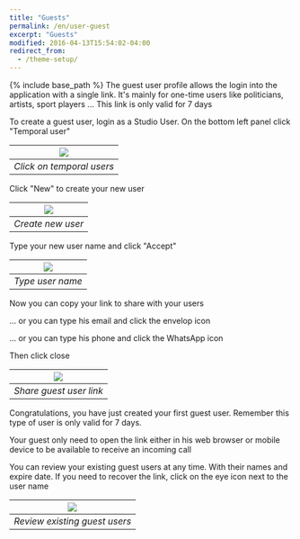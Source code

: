 ```yaml
---
title: "Guests"
permalink: /en/user-guest
excerpt: "Guests"
modified: 2016-04-13T15:54:02-04:00
redirect_from:
  - /theme-setup/
---
```


{% include base_path %}
The guest user profile allows the login into the application with a single link. It's mainly for one-time users like politicians, artists, sport players ... This link is only valid for 7 days

To create a guest user, login as a Studio User. On the bottom left panel click "Temporal user"

|![](/en/user-guest/temporal-menu.png)
|:--:|
|*Click on temporal users*|

Click "New" to create your new user

|![](/en/user-guest/new.png)|
|:--:|
|*Create new user*|

Type your new user name and click "Accept"

|![](/en/user-guest/new-2.png)|
|:--:|
|*Type user name*|

Now you can copy your link to share with your users

... or you can type his email and click the envelop icon

... or you can type his phone and click the WhatsApp icon

Then click close

|![](/en/user-guest/new-3.png)|
|:--:|
|*Share guest user link*|

Congratulations, you have just created your first guest user. Remember this type of user is only valid for 7 days.

Your guest only need to open the link  either in his web browser or mobile device to be available to receive an incoming call

You can review your existing guest users at any time. With their names and expire date. If you need to recover the link, click on the eye icon next to the user name

|![](/en/user-guest/table.png)|
|:--:|
|*Review existing guest users*|
